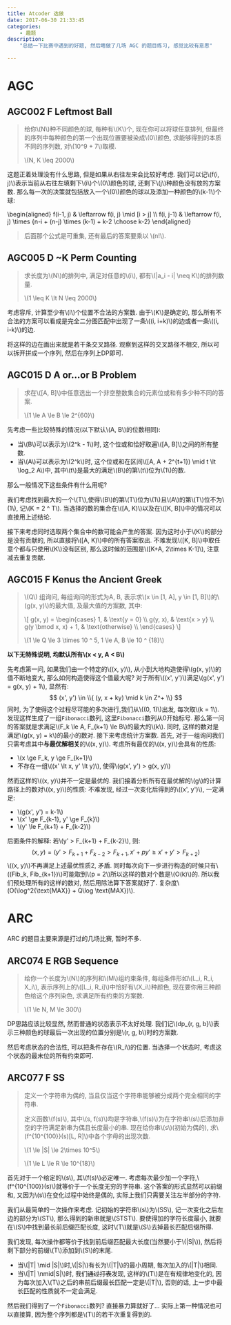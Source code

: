 ```yaml
---
title: Atcoder 选做
date: 2017-06-30 21:33:45
categories:
    - 趣题
description:
    "总结一下比赛中遇到的好题, 然后瞎做了几场 AGC 的题目练习, 感觉比较有意思"

---
```


# AGC

## AGC002 F Leftmost Ball

> 给你\\(N\\)种不同颜色的球, 每种有\\(K\\)个, 现在你可以将球任意排列, 但最终的序列中每种颜色的第一个出现位置要被染成\\(0\\)颜色, 求能够得到的本质不同的序列数, 对\\(10^9 + 7\\)取模.
>
> \\(N, K \leq 2000\\)

这题正着处理没有什么思路, 但是如果从右往左来会比较好考虑. 
我们可以记\\(f(i, j)\\)表示当前从右往左填剩下\\(i\\)个\\(0\\)颜色的球, 还剩下\\(j\\)种颜色没有放的方案数. 
那么每一次的决策就包括放入一个\\(0\\)颜色的球以及添加一种颜色的\\(k-1\\)个球:

\begin{aligned}
    f(i-1, j) & \leftarrow f(i, j) \mid [i > j] \\\\
    f(i, j-1) & \leftarrow f(i, j) \times {n-i + (n-j) \times (k-1) + k-2 \choose k-2}
\end{aligned}

> 后面那个公式是可重集, 还有最后的答案要乘以 \\(n!\\).

## AGC005 D ~K Perm Counting

> 求长度为\\(N\\)的排列中, 满足对任意的\\(i\\), 都有\\(|a_i - i| \neq K\\)的排列数量. 
>
> \\(1 \leq K \lt N \leq 2000\\)

考虑容斥, 计算至少有\\(i\\)个位置不合法的方案数. 由于\\(K\\)是确定的, 那么所有不合法的方案可以看成是完全二分图匹配中出现了一条\\((i, i+k)\\)的边或者一条\\((i, i-k)\\)的边.

将这样的边在画出来就是若干条交叉路径. 观察到这样的交叉路径不相交, 所以可以拆开拼成一个序列, 然后在序列上DP即可.

## AGC015 D A or...or B Problem

> 求在\\([A, B]\\)中任意选出一个非空整数集合的元素位或和有多少种不同的答案.
>
> \\(1 \le A \le B \le 2^{60}\\)

先考虑一些比较特殊的情况(以下默认\\(A, B\\)的位数相同):

- 当\\(B\\)可以表示为\\(2^k - 1\\)时, 这个位或和恰好取遍\\([A, B]\\)之间的所有整数.
- 当\\(A\\)可以表示为\\(2^k\\)时, 这个位或和在区间\\([A, A + 2^{t+1}) \mid t \lt \log_2 A\\)中, 其中\\(t\\)是最大的满足\\(B\\)的第\\(t\\)位为\\(1\\)的数.

 那么一般情况下这些条件有什么用呢?

我们考虑找到最大的一个\\(T\\),使得\\(B\\)的第\\(T\\)位为\\(1\\)且\\(A\\)的第\\(T\\)位不为\\(1\\), 记\\(K = 2 ^ T\\). 当选择的数的集合在\\([A, K)\\)以及在\\([K, B]\\)中的情况可以直接用上述结论.

接下来考虑同时选取两个集合中的数可能会产生的答案. 因为这时小于\\(K\\)的部分是没有贡献的, 所以直接将\\([A, K)\\)中的所有答案取出. 不难发现\\([K, B]\\)中取任意个都与只使用\\(K\\)没有区别, 那么这时候的范围是\\([K+A, 2\times K-1]\\), 注意减去重复贡献.

## AGC015 F Kenus the Ancient Greek

> \\(Q\\) 组询问, 每组询问的形式为A, B, 表示求\\(x \in [1, A], y \in [1, B]\\)的\\(g(x, y)\\)的最大值, 及最大值的方案数, 其中: 
>
> \\[ g(x, y) = \begin{cases} 1, & \text{y = 0} \\\\ g(y, x), & \text{x > y} \\\\ g(y \bmod x, x) + 1, & \text{otherwise} \\\\ \end{cases} \\]
>
> \\(1 \le Q \le 3 \times 10 ^ 5,  1 \le A, B \le 10 ^ {18}\\)

**以下无特殊说明, 均默认所有\\(x < y, A < B\\)**

先考虑第一问, 如果我们由一个特定的\\((x, y)\\), 从小到大地构造使得\\(g(x, y)\\)的值不断地变大, 那么如何构造使得这个值最大呢?
 对于所有\\((x', y')\\)满足\\(g(x', y') = g(x, y) + 1\\), 显然有:
$$
(x', y') \in \\{ (y, x + ky) \mid k \in Z^+ \\} 
$$
同时, 为了使得这个过程尽可能的多次进行,我们从\\((0, 1)\\)出发, 每次取\\(k = 1\\). 
发现这样生成了一组`Fibonacci`数列, 这里`Fibonacci`数列从0开始标号. 
 那么第一问的答案就是求满足\\(F_k \le A, F_{k+1} \le B\\)的最大的\\(k\\). 同时, 这样的数对是满足\\(g(x, y) = k\\)的最小的数对.
接下来考虑统计方案数. 首先, 对于一组询问我们只需考虑其中**与最优解相关**的\\((x, y)\\).
考虑所有最优的\\((x, y)\\)会具有的性质:

- \\(x \ge F_k, y \ge F_{k+1}\\)
- 不存在一组\\((x' \lt x, y' \lt y)\\), 使得\\(g(x', y') > g(x, y)\\)

然而这样的\\((x, y)\\)并不一定是最优的.
 我们接着分析所有在最优解的\\(g\\)的计算路径上的数对\\((x, y)\\)的性质: 不难发现, 经过一次变化后得到的\\((x', y')\\), 一定满足:

- \\(g(x', y') = k-1\\)
- \\(x' \ge F_{k-1}, y' \ge F_{k}\\)
- \\(y' \le F_{k+1} + F_{k-2}\\)

后面条件的解释: 若\\(y' > F_{k+1} + F_{k-2}\\), 则:
$$
(x, y) = (y' > F_{k+1} + F_{k-2} > F_{k+1}, x' + py' \ge x' + y' > F_{k+2})
$$
\\((x, y)\\)不再满足上述最优性质2, 矛盾.
 同时每次向下一步进行构造的时候只有\\((Fib_k, Fib_{k+1})\\)可能取到\\(p = 2\\)所以这样的数对个数是\\(O(k)\\)的. 所以我们预处理所有的这样的数对, 然后用除法算下答案就好了.
 复杂度\\(O(\log^2{\text{MAX}} + Q\log \text{MAX})\\).

# ARC

ARC 的题目主要来源是打过的几场比赛, 暂时不多.

## ARC074 E RGB Sequence

> 给你一个长度为\\(N\\)的序列和\\(M\\)组约束条件, 每组条件形如\\(L_i, R_i, X_i\\), 表示序列上的\\([L_i, R_i]\\)中恰好有\\(X_i\\)种颜色, 现在要你用三种颜色给这个序列染色, 求满足所有约束的方案数.
>
> \\(1 \le N, M \le 300\\)

DP思路应该比较显然, 然而普通的状态表示不太好处理. 我们记\\(dp_{r, g, b}\\)表示三种颜色的球最后一次出现的位置分别是\\(r, g, b\\)时的方案数. 

然后考虑状态的合法性, 可以把条件存在\\(R_i\\)的位置. 当选择一个状态时, 考虑这个状态的最末位的所有约束即可. 

## ARC077 F SS

> 定义一个字符串为偶的, 当且仅当这个字符串能够被分成两个完全相同的字符串.
>
> 定义函数\\(f(s)\\), 其中\\(s, f(s)\\)均是字符串,\\(f(s)\\)为在字符串\\(s\\)后添加非空的字符满足新串为偶且长度最小的串. 现在给你串\\(s\\)(初始为偶的), 求\\(f^{10^{100}}(s)[L, R]\\)中各个字母的出现次数.
>
> \\(1 \le |S| \le 2\times 10^5\\)
>
> \\(1 \le L \le R \le 10^{18}\\)

首先对于一个给定的\\(s\\), 其\\(f(s)\\)必定唯一. 考虑每次最少加一个字符,\\(f^{10^{100}}(s)\\)就等价于一个长度无穷的字符串. 这个答案的形式显然可以前缀和, 又因为\\(s\\)在变化过程中始终是偶的, 实际上我们只需要关注左半部分的字符.

我们从最简单的一次操作来考虑. 记初始的字符串\\(s\\)为\\(SS\\), 记一次变化之后左边的部分为\\(ST\\), 那么得到的新串就是\\(STST\\). 要使得加的字符长度最小, 就要在\\(S\\)中找到最长前后缀匹配长度, 这时\\(T\\)就是\\(S\\)去掉最长匹配后缀所得.

我们发现, 每次操作都等价于找到前后缀匹配最大长度(当然要小于\\(|S|\\)), 然后将剩下部分的前缀\\(T\\)添加到\\(S\\)的末尾.

- 当\\(|T| \mid |S|\\)时,\\(|S|\\)有长为\\(|T|\\)的最小周期, 每次加入的\\(|T|\\)相同.
- 当\\(|T| \nmid|S|\\)时, 我们~~通过打表~~发现, 这样的\\(T\\)是在有规律地变化的, 因为每次加入\\(T\\)之后的串前后缀最长匹配一定是\\(|T|\\), 否则的话, 上一步中最长匹配的性质就不一定会满足.

然后我们得到了一个`Fibonacci`数列? 直接暴力算就好了... 实际上第一种情况也可以直接算, 因为整个序列都是\\(T\\)的若干次重复得到的.
